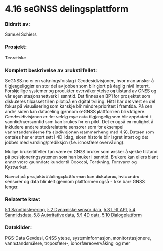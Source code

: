 # 4.16 seGNSS delingsplattform
### Bidratt av: 
Samuel Schiess
### Prosjekt: 
Teoretiske
### Komplett beskrivelse av brukstilfellet: 
SeGNSS.no er en satsningsforslag i Geodesidivisjonen, hvor man ønsker å tilgjengeliggjør en stor del av jobben som blir gjort på daglig nivå internt. Forskjellige systemer og produkter overvåker ytelse og tilstand av GNSS og vår egen stasjonsnettverk i sanntid. Det finnes en BP1 for prosjektet som diskuteres tilpasset til en pilot på en digital tvilling. Hittil har det vært en del fokus på visualisering som kanskje blir mindre prioritert i framtida. På den andre siden kan datadeling gjennom seGNSS plattformen bli viktigere. I Geodesidivisjonen er det veldig mye data tilgjengelig som blir oppdatert i sanntid/nærsanntid som kan brukes for en pilot. Det er også en mulighet å inkludere andere stedsrelaterte sensorer som for eksempel vannstandsmålerne fra sjødivisjonen (sammenheng med 4.9). Dataen som omtales her er stort sett i 4D i dag, siden historie blir lagret intert og det jobbes med varsling/prediksjon (f.e. ionosfære overvåking).  

Mulige brukertilfeller kan være en GNSS bruker som ønsker å sjekke tilstand på posisjoneringsystemen som han bruker i sanntid. Brukere kan ellers blant annet være grunndata kunder til Geodesi, Forskning, Forsvaret og Kystverket.  

Navnet på prosjektet/delingsplattformen kan diskuteres, hvis andre sensorer og data blir delt gjennom plattformen også - ikke bare GNSS lenger.  
### Relaterte krav:  
[5.1 Sanntidslevering](#5.1), [5.2 Dynamiske sensor data](#5.2), [5.3 Lett API](#5.3), [5.4 Sanntidsdata](#5.4), [5.8 Autoritative data](#5.8), [5.9 4D data](#5.9), [5.10 Dialogplattform](#5.10)
### Datakilder:  
PGS-Data Geodesi, GNSS ytelse, systeminformasjon, monitorstasjonene, vannstandsmålere, troposfære-, ionosfæreovervåking, og mer.
